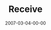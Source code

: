 ---
layout: message
category: message
series: "Kingdom"
title: "Receive"
date: 2007-03-04-00-00
message_id: 29
audio: "http://s3.amazonaws.com/crossroads-media/messages/audio/Kingdom_03_Receive_03-04-07_Tome.mp3"
audio-duration: "40:26"
tag: 
 - money
 - giving-money-away
 - receive
 - receiving
 - tome
 - kingdom
 - kingdom-of-god
explicit: false
---